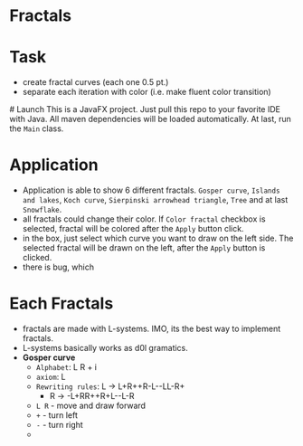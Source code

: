 # Fractals

# Task
- create fractal curves (each one 0.5 pt.)
- separate each iteration with color (i.e. make fluent color transition)

# Launch 
This is a JavaFX project. Just pull this repo to your favorite IDE with Java. All maven dependencies will be loaded automatically. At last, run the `Main` class.

# Application
- Application is able to show 6 different fractals. `Gosper curve`, `Islands and lakes`, `Koch curve`, `Sierpinski arrowhead triangle`, `Tree` and at last `Snowflake`.
- all fractals could change their color. If `Color fractal` checkbox is selected, fractal will be colored after the `Apply` button click.
- in the box, just select which curve you want to draw on the left side. The selected fractal will be drawn on the left, after the `Apply` button is clicked.
- there is bug, which 

# Each Fractals
- fractals are made with L-systems. IMO, its the best way to implement fractals.
- L-systems basically works as d0l gramatics.
- **Gosper curve**
  - `Alphabet`: L R + i
  - `axiom`: L
  - `Rewriting rules`: L -> L+R++R-L--LL-R+
    - R -> -L+RR++R+L--L-R
  - `L R` - move and draw forward
  - `+` - turn left
  - `-` - turn right
  -  




